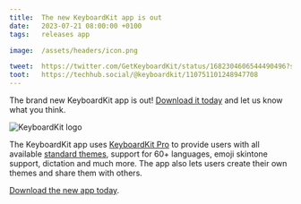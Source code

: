 ```yaml
---
title:  The new KeyboardKit app is out
date:   2023-07-21 08:00:00 +0100
tags:   releases app

image:  /assets/headers/icon.png

tweet:  https://twitter.com/GetKeyboardKit/status/1682304606544490496?s=20
toot:   https://techhub.social/@keyboardkit/110751101248947708
---
```


The brand new KeyboardKit app is out! [Download it today]({{site.appstore_url}}) and let us know what you think.

![KeyboardKit logo]({{page.image}})

The KeyboardKit app uses [KeyboardKit Pro](/pro) to provide users with all available [standard themes](/themes), support for 60+ languages, emoji skintone support, dictation and much more. The app also lets users create their own themes and share them with others.

[Download the new app today]({{site.appstore_url}}).